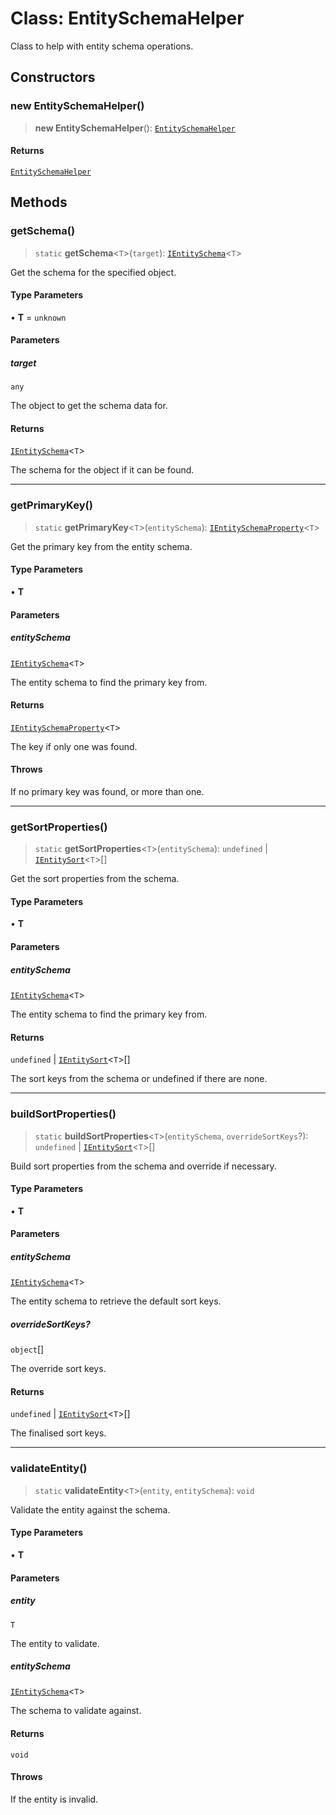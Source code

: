 # Class: EntitySchemaHelper

Class to help with entity schema operations.

## Constructors

### new EntitySchemaHelper()

> **new EntitySchemaHelper**(): [`EntitySchemaHelper`](EntitySchemaHelper.md)

#### Returns

[`EntitySchemaHelper`](EntitySchemaHelper.md)

## Methods

### getSchema()

> `static` **getSchema**\<`T`\>(`target`): [`IEntitySchema`](../interfaces/IEntitySchema.md)\<`T`\>

Get the schema for the specified object.

#### Type Parameters

• **T** = `unknown`

#### Parameters

##### target

`any`

The object to get the schema data for.

#### Returns

[`IEntitySchema`](../interfaces/IEntitySchema.md)\<`T`\>

The schema for the object if it can be found.

***

### getPrimaryKey()

> `static` **getPrimaryKey**\<`T`\>(`entitySchema`): [`IEntitySchemaProperty`](../interfaces/IEntitySchemaProperty.md)\<`T`\>

Get the primary key from the entity schema.

#### Type Parameters

• **T**

#### Parameters

##### entitySchema

[`IEntitySchema`](../interfaces/IEntitySchema.md)\<`T`\>

The entity schema to find the primary key from.

#### Returns

[`IEntitySchemaProperty`](../interfaces/IEntitySchemaProperty.md)\<`T`\>

The key if only one was found.

#### Throws

If no primary key was found, or more than one.

***

### getSortProperties()

> `static` **getSortProperties**\<`T`\>(`entitySchema`): `undefined` \| [`IEntitySort`](../interfaces/IEntitySort.md)\<`T`\>[]

Get the sort properties from the schema.

#### Type Parameters

• **T**

#### Parameters

##### entitySchema

[`IEntitySchema`](../interfaces/IEntitySchema.md)\<`T`\>

The entity schema to find the primary key from.

#### Returns

`undefined` \| [`IEntitySort`](../interfaces/IEntitySort.md)\<`T`\>[]

The sort keys from the schema or undefined if there are none.

***

### buildSortProperties()

> `static` **buildSortProperties**\<`T`\>(`entitySchema`, `overrideSortKeys`?): `undefined` \| [`IEntitySort`](../interfaces/IEntitySort.md)\<`T`\>[]

Build sort properties from the schema and override if necessary.

#### Type Parameters

• **T**

#### Parameters

##### entitySchema

[`IEntitySchema`](../interfaces/IEntitySchema.md)\<`T`\>

The entity schema to retrieve the default sort keys.

##### overrideSortKeys?

`object`[]

The override sort keys.

#### Returns

`undefined` \| [`IEntitySort`](../interfaces/IEntitySort.md)\<`T`\>[]

The finalised sort keys.

***

### validateEntity()

> `static` **validateEntity**\<`T`\>(`entity`, `entitySchema`): `void`

Validate the entity against the schema.

#### Type Parameters

• **T**

#### Parameters

##### entity

`T`

The entity to validate.

##### entitySchema

[`IEntitySchema`](../interfaces/IEntitySchema.md)\<`T`\>

The schema to validate against.

#### Returns

`void`

#### Throws

If the entity is invalid.
